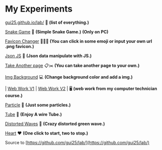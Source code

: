 # My Experiments 

[gui25.github.io/lab/](https://gui25.github.io/lab/) 🚀 **(list of everything.)**



[Snake Game](https://gui25.github.io/lab/snakegame/) 🐍 **(Simple Snake Game.)**      **(Only on PC)**

[Favicon Changer](https://gui25.github.io/lab/faviconchanger/) 👨🏼‍💻 **(You can click in some emoji or input your own url .png favicon.)**

[Json JS](https://gui25.github.io/lab/jsonjs/) 🤖 **(Json data manipulate with JS.)**

[Take Another page](https://gui25.github.io/lab/takepage/) 📋✂️ **(You can take another page to your own.)**

[Img Background](https://gui25.github.io/lab/imgbackground/) 💻 **(Change background color and add a img.)**

| [Web Work V1](https://gui25.github.io/lab/WebWork/) | [Web Work V2](https://gui25.github.io/lab/WebWorkv2/) |  🖥️ **(web work from my computer technician course.)** 

[Particle](https://gui25.github.io/lab/particle/) 🌌 **(Just some particles.)**

[Tube](https://gui25.github.io/lab/tube/) 🧪 **(Enjoy A wire Tube.)**

[Distorted Waves](https://gui25.github.io/lab/wave/) 🌊 **(Crazy distorted green wave.)**

[Heart](https://gui25.github.io/lab/heart/) ❤️ **(One click to start, two to stop.)**

Source to [https://github.com/gui25/lab/](https://github.com/gui25/lab/)
